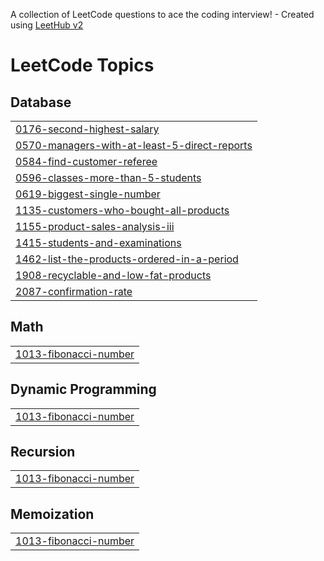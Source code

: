 A collection of LeetCode questions to ace the coding interview! - Created using [LeetHub v2](https://github.com/arunbhardwaj/LeetHub-2.0)
<!---LeetCode Topics Start-->
# LeetCode Topics
## Database
|  |
| ------- |
| [0176-second-highest-salary](https://github.com/RohitUJadhav/SQL/tree/master/0176-second-highest-salary) |
| [0570-managers-with-at-least-5-direct-reports](https://github.com/RohitUJadhav/SQL/tree/master/0570-managers-with-at-least-5-direct-reports) |
| [0584-find-customer-referee](https://github.com/RohitUJadhav/SQL/tree/master/0584-find-customer-referee) |
| [0596-classes-more-than-5-students](https://github.com/RohitUJadhav/SQL/tree/master/0596-classes-more-than-5-students) |
| [0619-biggest-single-number](https://github.com/RohitUJadhav/SQL/tree/master/0619-biggest-single-number) |
| [1135-customers-who-bought-all-products](https://github.com/RohitUJadhav/SQL/tree/master/1135-customers-who-bought-all-products) |
| [1155-product-sales-analysis-iii](https://github.com/RohitUJadhav/SQL/tree/master/1155-product-sales-analysis-iii) |
| [1415-students-and-examinations](https://github.com/RohitUJadhav/SQL/tree/master/1415-students-and-examinations) |
| [1462-list-the-products-ordered-in-a-period](https://github.com/RohitUJadhav/SQL/tree/master/1462-list-the-products-ordered-in-a-period) |
| [1908-recyclable-and-low-fat-products](https://github.com/RohitUJadhav/SQL/tree/master/1908-recyclable-and-low-fat-products) |
| [2087-confirmation-rate](https://github.com/RohitUJadhav/SQL/tree/master/2087-confirmation-rate) |
## Math
|  |
| ------- |
| [1013-fibonacci-number](https://github.com/RohitUJadhav/SQL/tree/master/1013-fibonacci-number) |
## Dynamic Programming
|  |
| ------- |
| [1013-fibonacci-number](https://github.com/RohitUJadhav/SQL/tree/master/1013-fibonacci-number) |
## Recursion
|  |
| ------- |
| [1013-fibonacci-number](https://github.com/RohitUJadhav/SQL/tree/master/1013-fibonacci-number) |
## Memoization
|  |
| ------- |
| [1013-fibonacci-number](https://github.com/RohitUJadhav/SQL/tree/master/1013-fibonacci-number) |
<!---LeetCode Topics End-->